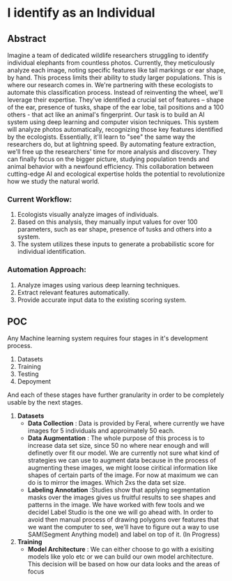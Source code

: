 # I identify as an Individual 

## Abstract
Imagine a team of dedicated wildlife researchers struggling to identify individual elephants from countless photos. Currently, they meticulously analyze each image, noting specific features like tail markings or ear shape, by hand. This process limits their ability to study larger populations.
This is where our research comes in. We're partnering with these ecologists to automate this classification process. Instead of reinventing the wheel, we'll leverage their expertise. They've identified a crucial set of features – shape of the ear, presence of tusks, shape of the ear lobe, tail positions and a 100 others - that act like an animal's fingerprint.
Our task is to build an AI system using deep learning and computer vision techniques. This system will analyze photos automatically, recognizing those key features identified by the ecologists. Essentially, it'll learn to "see" the same way the researchers do, but at lightning speed.
By automating feature extraction, we'll free up the researchers' time for more analysis and discovery. They can finally focus on the bigger picture, studying population trends and animal behavior with a newfound efficiency. This collaboration between cutting-edge AI and ecological expertise holds the potential to revolutionize how we study the natural world.


### Current Workflow:

  1. Ecologists visually analyze images of individuals.
  2. Based on this analysis, they manually input values for over 100 parameters, such as ear shape, presence of tusks and others into a system.
  3. The system utilizes these inputs to generate a probabilistic score for individual identification.

### Automation Approach:

  1. Analyze images using various deep learning techniques.
  2. Extract relevant features automatically.
  3. Provide accurate input data to the existing scoring system.

## POC  
Any Machine learning system requires four stages in it's development process.
1. Datasets
2. Training
3. Testing
4. Depoyment

And each of these stages have further granularity in order to be completely usable by the next stages. 
1. **Datasets**
   - **Data Collection**   : Data is provided by Feral, where currently we have images for 5 individuals and approimately 50 each. 
   - **Data Augmentation** : The whole purpose of this process is to increase data set size, since 50 no where near enough and will                                      definetly over fit our model. We are currently not sure what kind of strategies we can use to augment data
                             because in the process of augmenting these images, we might loose ciritical information like shapes of certain                              parts of the image. For now at maximum we can do is to mirror the images. Which 2xs the data set size.
   - **Labeling Annotation** :Studies show that applying segmentation masks over the images gives us fruitful results to see shapes and                                   patterns in the image. We have worked with few tools and we decidel Label Studio is the one we will go ahead
                            with. In order to avoid then manual process of drawing polygons over features that we want the computer to see,                             we'll have to figure out a way to use SAM(Segment Anything model) and label on top of it. (In Progress)
2. **Training**
     - **Model Architecture** : We can either choose to go with a exisiting models like yolo etc or we can build our own model architecture.
                                This decision will be based on how our data looks and the areas of focus 
